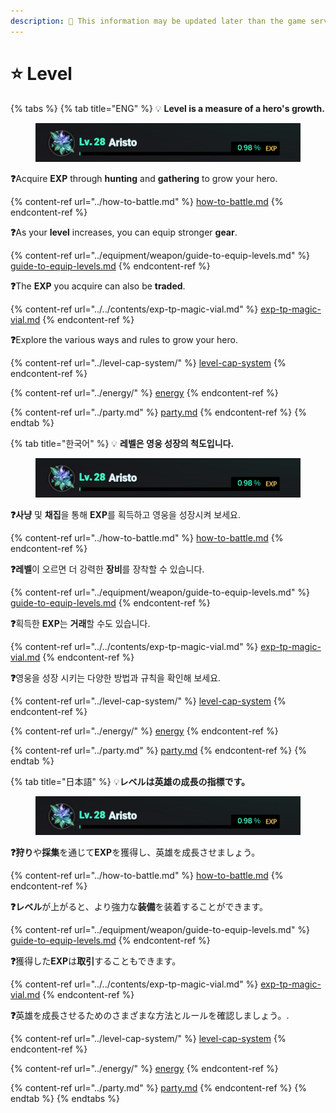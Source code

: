 ```yaml
---
description: 🛑 This information may be updated later than the game server data.
---
```


# ⭐ Level

{% tabs %}
{% tab title="ENG" %}
💡 **Level is a measure of a hero's growth.**

<figure><img src="../../.gitbook/assets/image (809).png" alt=""><figcaption></figcaption></figure>

**❓**&#x41;cquire **EXP** through **hunting** and **gathering** to grow your hero.

{% content-ref url="../how-to-battle.md" %}
[how-to-battle.md](../how-to-battle.md)
{% endcontent-ref %}

**❓**&#x41;s your **level** increases, you can equip stronger **gear**.

{% content-ref url="../equipment/weapon/guide-to-equip-levels.md" %}
[guide-to-equip-levels.md](../equipment/weapon/guide-to-equip-levels.md)
{% endcontent-ref %}

**❓**&#x54;he **EXP** you acquire can also be **traded**.

{% content-ref url="../../contents/exp-tp-magic-vial.md" %}
[exp-tp-magic-vial.md](../../contents/exp-tp-magic-vial.md)
{% endcontent-ref %}

**❓**&#x45;xplore the various ways and rules to grow your hero.

{% content-ref url="../level-cap-system/" %}
[level-cap-system](../level-cap-system/)
{% endcontent-ref %}

{% content-ref url="../energy/" %}
[energy](../energy/)
{% endcontent-ref %}

{% content-ref url="../party.md" %}
[party.md](../party.md)
{% endcontent-ref %}
{% endtab %}

{% tab title="한국어" %}
💡 **레벨은 영웅 성장의 척도입니다.**

<figure><img src="../../.gitbook/assets/image (809).png" alt=""><figcaption></figcaption></figure>

**❓사냥** 및 **채집**을 통해 **EXP**를 획득하고 영웅을 성장시켜 보세요.

{% content-ref url="../how-to-battle.md" %}
[how-to-battle.md](../how-to-battle.md)
{% endcontent-ref %}

**❓레벨**이 오르면 더 강력한 **장비**를 장착할 수 있습니다.

{% content-ref url="../equipment/weapon/guide-to-equip-levels.md" %}
[guide-to-equip-levels.md](../equipment/weapon/guide-to-equip-levels.md)
{% endcontent-ref %}

**❓**&#xD68D;득한 **EXP**는 **거래**할 수도 있습니다.

{% content-ref url="../../contents/exp-tp-magic-vial.md" %}
[exp-tp-magic-vial.md](../../contents/exp-tp-magic-vial.md)
{% endcontent-ref %}

**❓**&#xC601;웅을 성장 시키는 다양한 방법과 규칙을 확인해 보세요.

{% content-ref url="../level-cap-system/" %}
[level-cap-system](../level-cap-system/)
{% endcontent-ref %}

{% content-ref url="../energy/" %}
[energy](../energy/)
{% endcontent-ref %}

{% content-ref url="../party.md" %}
[party.md](../party.md)
{% endcontent-ref %}
{% endtab %}

{% tab title="日本語" %}
💡**レベルは英雄の成長の指標です。**

<figure><img src="../../.gitbook/assets/image (809).png" alt=""><figcaption></figcaption></figure>

**❓狩り**や**採集**を通じて**EXP**を獲得し、英雄を成長させましょう。

{% content-ref url="../how-to-battle.md" %}
[how-to-battle.md](../how-to-battle.md)
{% endcontent-ref %}

**❓レベル**が上がると、より強力な**装備**を装着することができます。

{% content-ref url="../equipment/weapon/guide-to-equip-levels.md" %}
[guide-to-equip-levels.md](../equipment/weapon/guide-to-equip-levels.md)
{% endcontent-ref %}

**❓**&#x7372;得した**EXP**は**取引**することもできます。

{% content-ref url="../../contents/exp-tp-magic-vial.md" %}
[exp-tp-magic-vial.md](../../contents/exp-tp-magic-vial.md)
{% endcontent-ref %}

**❓**&#x82F1;雄を成長させるためのさまざまな方法とルールを確認しましょう。.

{% content-ref url="../level-cap-system/" %}
[level-cap-system](../level-cap-system/)
{% endcontent-ref %}

{% content-ref url="../energy/" %}
[energy](../energy/)
{% endcontent-ref %}

{% content-ref url="../party.md" %}
[party.md](../party.md)
{% endcontent-ref %}
{% endtab %}
{% endtabs %}
